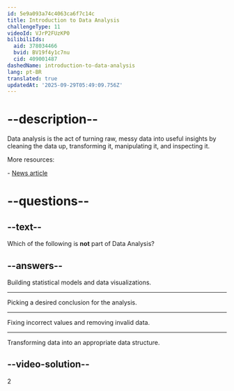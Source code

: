 ```yaml
---
id: 5e9a093a74c4063ca6f7c14c
title: Introduction to Data Analysis
challengeType: 11
videoId: VJrP2FUzKP0
bilibiliIds:
  aid: 378034466
  bvid: BV19f4y1c7nu
  cid: 409001487
dashedName: introduction-to-data-analysis
lang: pt-BR
translated: true
updatedAt: '2025-09-29T05:49:09.756Z'
---
```


# --description--
Data analysis is the act of turning raw, messy data into useful insights by cleaning the data up, transforming it, manipulating it, and inspecting it.

More resources:

\- <a href="https://www.freecodecamp.org/news/what-is-data-analysis/" rel="noopener noreferrer nofollow">News article</a>

# --questions--

## --text--

Which of the following is **not** part of Data Analysis?

## --answers--

Building statistical models and data visualizations.

---

Picking a desired conclusion for the analysis.

---

Fixing incorrect values and removing invalid data.

---

Transforming data into an appropriate data structure.

## --video-solution--

2
